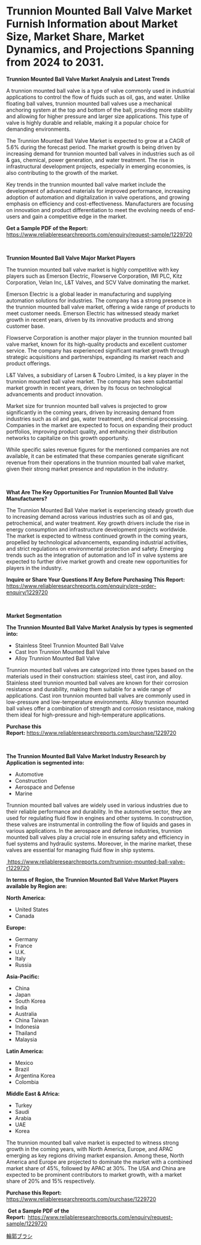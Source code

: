 <p><h1>Trunnion Mounted Ball Valve Market Furnish Information about Market Size, Market Share, Market Dynamics, and Projections Spanning from 2024 to 2031.</h1></p><p><strong>Trunnion Mounted Ball Valve Market Analysis and Latest Trends</strong></p>
<p><p>A trunnion mounted ball valve is a type of valve commonly used in industrial applications to control the flow of fluids such as oil, gas, and water. Unlike floating ball valves, trunnion mounted ball valves use a mechanical anchoring system at the top and bottom of the ball, providing more stability and allowing for higher pressure and larger size applications. This type of valve is highly durable and reliable, making it a popular choice for demanding environments.</p><p>The Trunnion Mounted Ball Valve Market is expected to grow at a CAGR of 5.6% during the forecast period. The market growth is being driven by increasing demand for trunnion mounted ball valves in industries such as oil & gas, chemical, power generation, and water treatment. The rise in infrastructural development projects, especially in emerging economies, is also contributing to the growth of the market.</p><p>Key trends in the trunnion mounted ball valve market include the development of advanced materials for improved performance, increasing adoption of automation and digitalization in valve operations, and growing emphasis on efficiency and cost-effectiveness. Manufacturers are focusing on innovation and product differentiation to meet the evolving needs of end-users and gain a competitive edge in the market.</p></p>
<p><strong>Get a Sample PDF of the Report:&nbsp;</strong> <a href="https://www.reliableresearchreports.com/enquiry/request-sample/1229720">https://www.reliableresearchreports.com/enquiry/request-sample/1229720</a></p>
<p>&nbsp;</p>
<p><strong>Trunnion Mounted Ball Valve Major Market Players</strong></p>
<p><p>The trunnion mounted ball valve market is highly competitive with key players such as Emerson Electric, Flowserve Corporation, IMI PLC, Kitz Corporation, Velan Inc, L&T Valves, and SCV Valve dominating the market.</p><p>Emerson Electric is a global leader in manufacturing and supplying automation solutions for industries. The company has a strong presence in the trunnion mounted ball valve market, offering a wide range of products to meet customer needs. Emerson Electric has witnessed steady market growth in recent years, driven by its innovative products and strong customer base.</p><p>Flowserve Corporation is another major player in the trunnion mounted ball valve market, known for its high-quality products and excellent customer service. The company has experienced significant market growth through strategic acquisitions and partnerships, expanding its market reach and product offerings.</p><p>L&T Valves, a subsidiary of Larsen & Toubro Limited, is a key player in the trunnion mounted ball valve market. The company has seen substantial market growth in recent years, driven by its focus on technological advancements and product innovation.</p><p>Market size for trunnion mounted ball valves is projected to grow significantly in the coming years, driven by increasing demand from industries such as oil and gas, water treatment, and chemical processing. Companies in the market are expected to focus on expanding their product portfolios, improving product quality, and enhancing their distribution networks to capitalize on this growth opportunity.</p><p>While specific sales revenue figures for the mentioned companies are not available, it can be estimated that these companies generate significant revenue from their operations in the trunnion mounted ball valve market, given their strong market presence and reputation in the industry.</p></p>
<p>&nbsp;</p>
<p><strong>What Are The Key Opportunities For Trunnion Mounted Ball Valve Manufacturers?</strong></p>
<p><p>The Trunnion Mounted Ball Valve market is experiencing steady growth due to increasing demand across various industries such as oil and gas, petrochemical, and water treatment. Key growth drivers include the rise in energy consumption and infrastructure development projects worldwide. The market is expected to witness continued growth in the coming years, propelled by technological advancements, expanding industrial activities, and strict regulations on environmental protection and safety. Emerging trends such as the integration of automation and IoT in valve systems are expected to further drive market growth and create new opportunities for players in the industry.</p></p>
<p><strong>Inquire or Share Your Questions If Any Before Purchasing This Report:</strong> <a href="https://www.reliableresearchreports.com/enquiry/pre-order-enquiry/1229720">https://www.reliableresearchreports.com/enquiry/pre-order-enquiry/1229720</a></p>
<p>&nbsp;</p>
<p><strong>Market Segmentation</strong></p>
<p><strong>The Trunnion Mounted Ball Valve Market Analysis by types is segmented into:</strong></p>
<p><ul><li>Stainless Steel Trunnion Mounted Ball Valve</li><li>Cast Iron Trunnion Mounted Ball Valve</li><li>Alloy Trunnion Mounted Ball Valve</li></ul></p>
<p><p>Trunnion mounted ball valves are categorized into three types based on the materials used in their construction: stainless steel, cast iron, and alloy. Stainless steel trunnion mounted ball valves are known for their corrosion resistance and durability, making them suitable for a wide range of applications. Cast iron trunnion mounted ball valves are commonly used in low-pressure and low-temperature environments. Alloy trunnion mounted ball valves offer a combination of strength and corrosion resistance, making them ideal for high-pressure and high-temperature applications.</p></p>
<p><strong>Purchase this Report:&nbsp;</strong><a href="https://www.reliableresearchreports.com/purchase/1229720">https://www.reliableresearchreports.com/purchase/1229720</a></p>
<p>&nbsp;</p>
<p><strong>The Trunnion Mounted Ball Valve Market Industry Research by Application is segmented into:</strong></p>
<p><ul><li>Automotive</li><li>Construction</li><li>Aerospace and Defense</li><li>Marine</li></ul></p>
<p><p>Trunnion mounted ball valves are widely used in various industries due to their reliable performance and durability. In the automotive sector, they are used for regulating fluid flow in engines and other systems. In construction, these valves are instrumental in controlling the flow of liquids and gases in various applications. In the aerospace and defense industries, trunnion mounted ball valves play a crucial role in ensuring safety and efficiency in fuel systems and hydraulic systems. Moreover, in the marine market, these valves are essential for managing fluid flow in ship systems.</p></p>
<p><a href="https://www.reliableresearchreports.com/trunnion-mounted-ball-valve-r1229720">&nbsp;https://www.reliableresearchreports.com/trunnion-mounted-ball-valve-r1229720</a></p>
<p><strong>In terms of Region, the Trunnion Mounted Ball Valve Market Players available by Region are:</strong></p>
<p>
    <p> <strong> North America: </strong>
        <ul>
            <li>United States</li>
            <li>Canada</li>
        </ul>
        </p> 
    <p> <strong> Europe: </strong>
        <ul>
            <li>Germany</li>
            <li>France</li>
            <li>U.K.</li>
            <li>Italy</li>
            <li>Russia</li>
        </ul>
        </p> 
    <p> <strong> Asia-Pacific: </strong>
        <ul>
            <li>China</li>
            <li>Japan</li>
            <li>South Korea</li>
            <li>India</li>
            <li>Australia</li>
            <li>China Taiwan</li>
            <li>Indonesia</li>
            <li>Thailand</li>
            <li>Malaysia</li>
        </ul>
        </p> 
    <p> <strong> Latin America: </strong>
        <ul>
            <li>Mexico</li>
            <li>Brazil</li>
            <li>Argentina Korea</li>
            <li>Colombia</li>
        </ul>
        </p> 
    <p> <strong> Middle East & Africa: </strong>
        <ul>
            <li>Turkey</li>
            <li>Saudi</li>
            <li>Arabia</li>
            <li>UAE</li>
            <li>Korea</li>
        </ul>
    </p>
    </p>
<p><p>The trunnion mounted ball valve market is expected to witness strong growth in the coming years, with North America, Europe, and APAC emerging as key regions driving market expansion. Among these, North America and Europe are projected to dominate the market with a combined market share of 45%, followed by APAC at 30%. The USA and China are expected to be prominent contributors to market growth, with a market share of 20% and 15% respectively.</p></p>
<p><strong>Purchase this Report: </strong><a href="https://www.reliableresearchreports.com/purchase/1229720">https://www.reliableresearchreports.com/purchase/1229720</a></p>
<p>&nbsp;<strong>Get a Sample PDF of the Report:&nbsp;&nbsp;</strong><a href="https://www.reliableresearchreports.com/enquiry/request-sample/1229720">https://www.reliableresearchreports.com/enquiry/request-sample/1229720</a></p>
<p><strong></strong></p>
<p><p><a href="https://medium.com/@akio198300/%E3%82%B3%E3%83%B3%E3%83%88%E3%83%AD%E3%82%A2%E3%83%96%E3%83%A9%E3%82%B7%E5%B8%82%E5%A0%B4%E3%81%AF%E5%B8%82%E5%A0%B4%E3%82%B7%E3%82%A7%E3%82%A2-%E3%82%B5%E3%82%A4%E3%82%BA-%E3%81%8A%E3%82%88%E3%81%B32031%E5%B9%B4%E3%81%BE%E3%81%A7%E3%81%AE%E4%BA%88%E6%B8%AC%E3%81%AB%E7%84%A6%E7%82%B9%E3%82%92%E5%BD%93%E3%81%A6%E3%81%A6%E3%81%84%E3%81%BE%E3%81%99-b8126cd5326a">輪郭ブラシ</a></p></p>